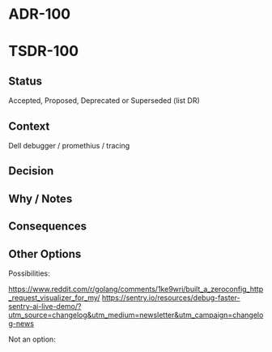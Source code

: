 # ADR-100
# TSDR-100

## Status

Accepted, Proposed, Deprecated or Superseded (list DR)

## Context

Dell debugger / promethius / tracing

## Decision



## Why / Notes



## Consequences



## Other Options

Possibilities:

https://www.reddit.com/r/golang/comments/1ke9wri/built_a_zeroconfig_http_request_visualizer_for_my/
https://sentry.io/resources/debug-faster-sentry-ai-live-demo/?utm_source=changelog&utm_medium=newsletter&utm_campaign=changelog-news

Not an option:

